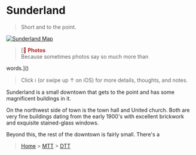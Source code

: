 Sunderland
==========

> Short and to the point. 

[![Sunderland
Map](images/Sunderland.jpg)](https://www.openstreetmap.org/#map=17/44.26288/-79.06584)

> <aside>
> [<b class="Record" style="color: firebrick;">📸 Photos</b> <br>Because sometimes photos say so much more than
words.]()
>
>  Click ℹ️ (or swipe up ↑ on iOS) for more details, thoughts, and notes.
>
> </aside>

Sunderland is a small downtown that gets to the point and has some magnificent buildings in it. 

On the northwest side of town is the town hall and United church. Both are very fine buildings dating from the early 1900's with excellent brickwork and exquisite stained-glass windows. 

Beyond this, the rest of the downtown is fairly small. There's a 

> [Home](http://robeandr.github.io) \> [MTT](../../MTT.html) \>
[DTT](../DTT.html)
